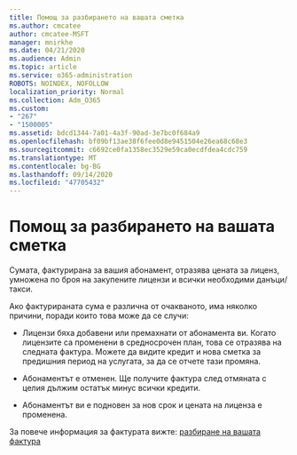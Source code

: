```yaml
---
title: Помощ за разбирането на вашата сметка
ms.author: cmcatee
author: cmcatee-MSFT
manager: mnirkhe
ms.date: 04/21/2020
ms.audience: Admin
ms.topic: article
ms.service: o365-administration
ROBOTS: NOINDEX, NOFOLLOW
localization_priority: Normal
ms.collection: Adm_O365
ms.custom:
- "267"
- "1500005"
ms.assetid: bdcd1344-7a01-4a3f-90ad-3e7bc0f684a9
ms.openlocfilehash: bf09bf13ae38f6fee0d8e9451504e26ea68c68e3
ms.sourcegitcommit: c6692ce0fa1358ec3529e59ca0ecdfdea4cdc759
ms.translationtype: MT
ms.contentlocale: bg-BG
ms.lasthandoff: 09/14/2020
ms.locfileid: "47705432"
---
```

# <a name="help-understanding-your-bill"></a>Помощ за разбирането на вашата сметка

Сумата, фактурирана за вашия абонамент, отразява цената за лиценз, умножена по броя на закупените лицензи и всички необходими данъци/такси.
  
Ако фактурираната сума е различна от очакваното, има няколко причини, поради които това може да се случи:
  
- Лицензи бяха добавени или премахнати от абонамента ви. Когато лицензите са променени в средносрочен план, това се отразява на следната фактура. Можете да видите кредит и нова сметка за предишния период на услугата, за да се отчете тази промяна.

- Абонаментът е отменен. Ще получите фактура след отмяната с целия дължим остатък минус всички кредити.

- Абонаментът ви е подновен за нов срок и цената на лиценза е променена.

За повече информация за фактурата вижте: [разбиране на вашата фактура](https://docs.microsoft.com/microsoft-365/commerce/billing-and-payments/understand-your-invoice2)